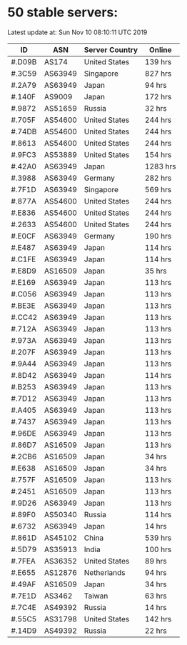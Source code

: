 # 50 stable servers:

Latest update at: Sun Nov 10 08:10:11 UTC 2019

| ID | ASN | Server Country | Online |
| -- | --- | -------------- | ------ |
| #.D09B | AS174 | United States | 139 hrs |
| #.3C59 | AS63949 | Singapore | 827 hrs |
| #.2A79 | AS63949 | Japan | 94 hrs |
| #.140F | AS9009 | Japan | 172 hrs |
| #.9872 | AS51659 | Russia | 32 hrs |
| #.705F | AS54600 | United States | 244 hrs |
| #.74DB | AS54600 | United States | 244 hrs |
| #.8613 | AS54600 | United States | 244 hrs |
| #.9FC3 | AS53889 | United States | 154 hrs |
| #.42A0 | AS63949 | Japan | 1283 hrs |
| #.3988 | AS63949 | Germany | 282 hrs |
| #.7F1D | AS63949 | Singapore | 569 hrs |
| #.877A | AS54600 | United States | 244 hrs |
| #.E836 | AS54600 | United States | 244 hrs |
| #.2633 | AS54600 | United States | 244 hrs |
| #.E0CF | AS63949 | Germany | 190 hrs |
| #.E487 | AS63949 | Japan | 114 hrs |
| #.C1FE | AS63949 | Japan | 114 hrs |
| #.E8D9 | AS16509 | Japan | 35 hrs |
| #.E169 | AS63949 | Japan | 113 hrs |
| #.C056 | AS63949 | Japan | 113 hrs |
| #.BE3E | AS63949 | Japan | 113 hrs |
| #.CC42 | AS63949 | Japan | 113 hrs |
| #.712A | AS63949 | Japan | 113 hrs |
| #.973A | AS63949 | Japan | 113 hrs |
| #.207F | AS63949 | Japan | 113 hrs |
| #.9A44 | AS63949 | Japan | 113 hrs |
| #.8D42 | AS63949 | Japan | 114 hrs |
| #.B253 | AS63949 | Japan | 113 hrs |
| #.7D12 | AS63949 | Japan | 113 hrs |
| #.A405 | AS63949 | Japan | 113 hrs |
| #.7437 | AS63949 | Japan | 113 hrs |
| #.96DE | AS63949 | Japan | 113 hrs |
| #.86D7 | AS16509 | Japan | 113 hrs |
| #.2CB6 | AS16509 | Japan | 34 hrs |
| #.E638 | AS16509 | Japan | 34 hrs |
| #.757F | AS16509 | Japan | 113 hrs |
| #.2451 | AS16509 | Japan | 113 hrs |
| #.9D26 | AS63949 | Japan | 113 hrs |
| #.89F0 | AS50340 | Russia | 114 hrs |
| #.6732 | AS63949 | Japan | 14 hrs |
| #.861D | AS45102 | China | 539 hrs |
| #.5D79 | AS35913 | India | 100 hrs |
| #.7FEA | AS36352 | United States | 89 hrs |
| #.E655 | AS12876 | Netherlands | 94 hrs |
| #.49AF | AS16509 | Japan | 34 hrs |
| #.7E1D | AS3462 | Taiwan | 63 hrs |
| #.7C4E | AS49392 | Russia | 14 hrs |
| #.55C5 | AS31798 | United States | 142 hrs |
| #.14D9 | AS49392 | Russia | 22 hrs |

